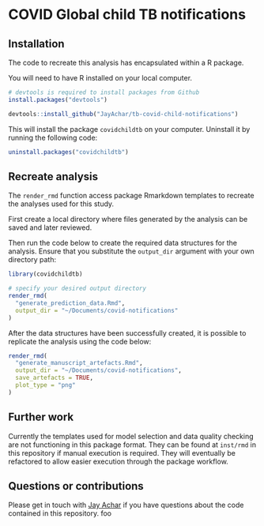# COVID Global child TB notifications

## Installation

The code to recreate this analysis has encapsulated within a R package.

You will need to have R installed on your local computer.

```r
# devtools is required to install packages from Github
install.packages("devtools")

devtools::install_github("JayAchar/tb-covid-child-notifications")
```

This will install the package `covidchildtb` on your computer. Uninstall it by
running the following code:

```R
uninstall.packages("covidchildtb")
```

## Recreate analysis

The `render_rmd` function access package Rmarkdown templates to recreate
the analyses used for this study.

First create a local directory where files generated by the analysis can be
saved and later reviewed.

Then run the code below to create the required data structures for the
analysis. Ensure that you substitute the `output_dir` argument with your
own directory path:

```r
library(covidchildtb)

# specify your desired output directory
render_rmd(
  "generate_prediction_data.Rmd",
  output_dir = "~/Documents/covid-notifications"
)

```

After the data structures have been successfully created, it is possible to
replicate the analysis using the code below:

```r
render_rmd(
  "generate_manuscript_artefacts.Rmd",
  output_dir = "~/Documents/covid-notifications",
  save_artefacts = TRUE,
  plot_type = "png"
)
```

## Further work

Currently the templates used for model selection and data quality checking
are not functioning in this package format. They can be found at `inst/rmd`
in this repository if manual execution is required. They will eventually
be refactored to allow easier execution through the package workflow.

## Questions or contributions

Please get in touch with [Jay Achar][email] if you have questions about the code
contained in this repository. foo

[email]: mailto:jay.achar@ki.se?subject=covidchildtb
